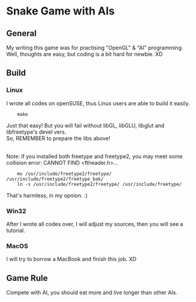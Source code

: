 Snake Game with AIs
===================

General
-------------------
  My writing this game was for practising "OpenGL" & "AI" programming.<br/>
  Well, thoughts are easy, but coding is a bit hard for newbie. XD<br/>

Build
-------------------
### Linux
  I wrote all codes on openSUSE, thus Linux users are able to build it easily.<br/>

		make

  Just that easy! But you will fail without libGL, libGLU, libglut and libfreetype's devel vers.<br/>
  So, REMEMBER to prepare the libs above!<br/><br/>

  Note: if you installed both freetype and freetype2,
  you may meet some collision error: CANNOT FIND <ftheader.h>...<br/>

		mv /usr/include/freetype2/freetype/ /usr/include/freetype2/freetype_bak/
		ln -s /usr/include/freetype2/freetype/ /usr/include/freetype/

  That's harmless, in my opnion. :)<br/>

### Win32
  After I wrote all codes over, I will adjust my sources, then you will see a tutorial.<br/>

### MacOS
  I will try to borrow a MacBook and finish this job. XD<br/>

Game Rule
-------------------
  Compete with AI, you should eat more and live longer than other AIs.<br/>
